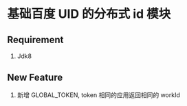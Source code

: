 # 基础百度 UID 的分布式 id 模块

## Requirement

1. Jdk8

## New Feature

1. 新增 GLOBAL_TOKEN, token 相同的应用返回相同的 workId